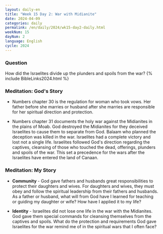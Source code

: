 ```yaml
---
layout: daily-en
title: "Week 15 Day 2: War with Midianite"
date: 2024-04-09
categories: daily
permalink: /en/daily/2024/wk15-day2-daily.html
weekNum: 15
dayNum: 2
language: English
cycle: 2024
---
```

### Question     
How did the Israelites divide up the plunders and spoils from the war?
{% include BibleLinks2024.html %} 

### Meditation: God's Story   
+ Numbers chapter 30 is the regulation for woman who took vows. Her father before she marries or husband after she marries are responsible for her spiritual direction and protection. 

+ Numbers chapter 31 documents the holy war against the Midianites in the plains of Moab. God destroyed the Midianites for they deceived Israelites to cause them to separate from God. Balaam who planned the deception was killed in the war. Israelites had a complete victory and lost not a single life. Israelites followed God's direction regarding the captives, cleansing of those who touched the dead, offerings, plunders and spoils of the war. This set a precedence for the wars after the Israelites have entered the land of Canaan.  

### Meditation: My Story   
+ **Community** - God gave fathers and husbands great responsibilities to protect their daughters and wives. For daughters and wives, they must obey and follow the spiritual leadership from their fathers and husbands. As a father or husband, what will from God have I learned for teaching or guiding my daughter or wife? How have I applied it to my life? 

+ **Identity** - Israelites did not lose one life in the war with the Midianites. God gave them special commands for cleansing themselves from the captives and spoils. What do the protection and requirements God gave Israelites for the war remind me of in the spiritual wars that I often face?  
